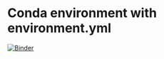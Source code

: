 # Conda environment with environment.yml

[![Binder](https://mybinder.org/badge_logo.svg)](https://mybinder.org/v2/gh/barryquinn1/conda/master)
